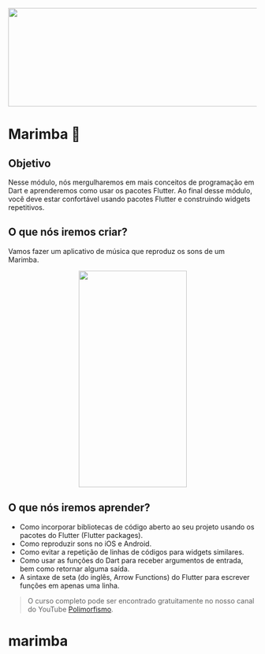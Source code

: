 <p align="center">
  <img width="800" height="200" src="https://github.com/polimorfismo/assets-curso-flutter-e-dart/blob/main/imagens/banner_polimorfismo.png">
</p>

# Marimba 🎹

## Objetivo

Nesse módulo, nós mergulharemos em mais conceitos de programação em Dart e aprenderemos como usar os pacotes Flutter. Ao final desse módulo, você deve estar confortável usando pacotes Flutter e construindo widgets repetitivos. 

## O que nós iremos criar?

Vamos fazer um aplicativo de música que reproduz os sons de um Marimba. 

<p align="center">
  <img width="219" height="439" src="https://github.com/polimorfismo/assets-curso-flutter-e-dart/blob/main/imagens/marimba-flutter-novo.png">
</p>

## O que nós iremos aprender?

* Como incorporar bibliotecas de código aberto ao seu projeto usando os pacotes do Flutter (Flutter packages).
* Como reproduzir sons no iOS e Android.
* Como evitar a repetição de linhas de códigos para widgets similares.
* Como usar as funções do Dart para receber argumentos de entrada, bem como retornar alguma saída.
* A sintaxe de seta (do inglês, Arrow Functions) do Flutter para escrever funções em apenas uma linha. 


>O curso completo pode ser encontrado gratuitamente no nosso canal do YouTube [Polimorfismo](https://youtube.com/channel/UCN0xtkhf8j2R6n1xKYCiJBA/).
# marimba
